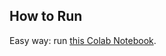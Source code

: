 
## How to Run

Easy way: run [this Colab Notebook](https://colab.research.google.com/github/Shaheer1995/Abdomial_aorta_inference/blob/master/abdomial_aorta_inference.ipynb).

